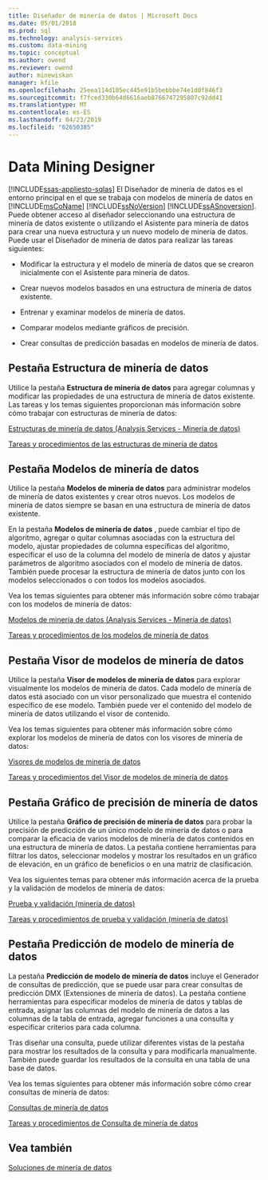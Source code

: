 ```yaml
---
title: Diseñador de minería de datos | Microsoft Docs
ms.date: 05/01/2018
ms.prod: sql
ms.technology: analysis-services
ms.custom: data-mining
ms.topic: conceptual
ms.author: owend
ms.reviewer: owend
author: minewiskan
manager: kfile
ms.openlocfilehash: 25eea114d105ec445e91b5bebbbe74e1d0f846f3
ms.sourcegitcommit: f7fced330b64d6616aeb8766747295807c92dd41
ms.translationtype: MT
ms.contentlocale: es-ES
ms.lasthandoff: 04/23/2019
ms.locfileid: "62650385"
---
```

# <a name="data-mining-designer"></a>Data Mining Designer
[!INCLUDE[ssas-appliesto-sqlas](../../includes/ssas-appliesto-sqlas.md)]
  El Diseñador de minería de datos es el entorno principal en el que se trabaja con modelos de minería de datos en [!INCLUDE[msCoName](../../includes/msconame-md.md)] [!INCLUDE[ssNoVersion](../../includes/ssnoversion-md.md)] [!INCLUDE[ssASnoversion](../../includes/ssasnoversion-md.md)]. Puede obtener acceso al diseñador seleccionando una estructura de minería de datos existente o utilizando el Asistente para minería de datos para crear una nueva estructura y un nuevo modelo de minería de datos. Puede usar el Diseñador de minería de datos para realizar las tareas siguientes:  
  
-   Modificar la estructura y el modelo de minería de datos que se crearon inicialmente con el Asistente para minería de datos.  
  
-   Crear nuevos modelos basados en una estructura de minería de datos existente.  
  
-   Entrenar y examinar modelos de minería de datos.  
  
-   Comparar modelos mediante gráficos de precisión.  
  
-   Crear consultas de predicción basadas en modelos de minería de datos.  
  
## <a name="mining-structure-tab"></a>Pestaña Estructura de minería de datos  
 Utilice la pestaña **Estructura de minería de datos** para agregar columnas y modificar las propiedades de una estructura de minería de datos existente. Las tareas y los temas siguientes proporcionan más información sobre cómo trabajar con estructuras de minería de datos:  
  
 [Estructuras de minería de datos &#40;Analysis Services - Minería de datos&#41;](../../analysis-services/data-mining/mining-structures-analysis-services-data-mining.md)  
  
 [Tareas y procedimientos de las estructuras de minería de datos](../../analysis-services/data-mining/mining-structure-tasks-and-how-tos.md)  
  
## <a name="mining-models-tab"></a>Pestaña Modelos de minería de datos  
 Utilice la pestaña **Modelos de minería de datos** para administrar modelos de minería de datos existentes y crear otros nuevos. Los modelos de minería de datos siempre se basan en una estructura de minería de datos existente.  
  
 En la pestaña **Modelos de minería de datos** , puede cambiar el tipo de algoritmo, agregar o quitar columnas asociadas con la estructura del modelo, ajustar propiedades de columna específicas del algoritmo, especificar el uso de la columna del modelo de minería de datos y ajustar parámetros de algoritmo asociados con el modelo de minería de datos. También puede procesar la estructura de minería de datos junto con los modelos seleccionados o con todos los modelos asociados.  
  
 Vea los temas siguientes para obtener más información sobre cómo trabajar con los modelos de minería de datos:  
  
 [Modelos de minería de datos &#40;Analysis Services - Minería de datos&#41;](../../analysis-services/data-mining/mining-models-analysis-services-data-mining.md)  
  
 [Tareas y procedimientos de los modelos de minería de datos](../../analysis-services/data-mining/mining-model-tasks-and-how-tos.md)  
  
## <a name="mining-model-viewer-tab"></a>Pestaña Visor de modelos de minería de datos  
 Utilice la pestaña **Visor de modelos de minería de datos** para explorar visualmente los modelos de minería de datos. Cada modelo de minería de datos está asociado con un visor personalizado que muestra el contenido específico de ese modelo. También puede ver el contenido del modelo de minería de datos utilizando el visor de contenido.  
  
 Vea los temas siguientes para obtener más información sobre cómo explorar los modelos de minería de datos con los visores de minería de datos:  
  
 [Visores de modelos de minería de datos](../../analysis-services/data-mining/data-mining-model-viewers.md)  
  
 [Tareas y procedimientos del Visor de modelos de minería de datos](../../analysis-services/data-mining/mining-model-viewer-tasks-and-how-tos.md)  
  
## <a name="mining-accuracy-chart-tab"></a>Pestaña Gráfico de precisión de minería de datos  
 Utilice la pestaña **Gráfico de precisión de minería de datos** para probar la precisión de predicción de un único modelo de minería de datos o para comparar la eficacia de varios modelos de minería de datos contenidos en una estructura de minería de datos. La pestaña contiene herramientas para filtrar los datos, seleccionar modelos y mostrar los resultados en un gráfico de elevación, en un gráfico de beneficios o en una matriz de clasificación.  
  
 Vea los siguientes temas para obtener más información acerca de la prueba y la validación de modelos de minería de datos:  
  
 [Prueba y validación &#40;minería de datos&#41;](../../analysis-services/data-mining/testing-and-validation-data-mining.md)  
  
 [Tareas y procedimientos de prueba y validación &#40;minería de datos&#41;](../../analysis-services/data-mining/testing-and-validation-tasks-and-how-tos-data-mining.md)  
  
## <a name="mining-model-prediction-tab"></a>Pestaña Predicción de modelo de minería de datos  
 La pestaña **Predicción de modelo de minería de datos** incluye el Generador de consultas de predicción, que se puede usar para crear consultas de predicción DMX (Extensiones de minería de datos). La pestaña contiene herramientas para especificar modelos de minería de datos y tablas de entrada, asignar las columnas del modelo de minería de datos a las columnas de la tabla de entrada, agregar funciones a una consulta y especificar criterios para cada columna.  
  
 Tras diseñar una consulta, puede utilizar diferentes vistas de la pestaña para mostrar los resultados de la consulta y para modificarla manualmente. También puede guardar los resultados de la consulta en una tabla de una base de datos.  
  
 Vea los temas siguientes para obtener más información sobre cómo crear consultas de minería de datos:  
  
 [Consultas de minería de datos](../../analysis-services/data-mining/data-mining-queries.md)  
  
 [Tareas y procedimientos de Consulta de minería de datos](../../analysis-services/data-mining/data-mining-query-tasks-and-how-tos.md)  
  
## <a name="see-also"></a>Vea también  
 [Soluciones de minería de datos](../../analysis-services/data-mining/data-mining-solutions.md)  
  
  
